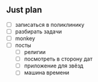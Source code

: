 ## Just plan
- [ ] записаться в поликлинику
- [ ] разбирать задачи
- [ ] monkey
- [ ] посты
	- [ ] религии
	- [ ] посмотреть в сторону дат
	- [ ] приложение для звёзд
	- [ ] машина времени
